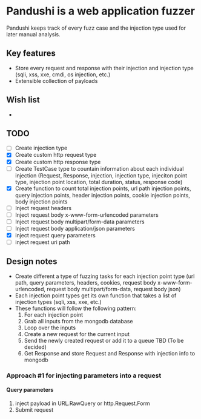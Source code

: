 # Pandushi is a web application fuzzer

Pandushi keeps track of every fuzz case and the injection type used for later manual analysis.

## Key features

* Store every request and response with their injection and injection type (sqli, xss, xxe, cmdi, os injection, etc.)
* Extensible collection of payloads

## Wish list

*

## TODO

- [ ] Create injection type
- [x] Create custom http request type
- [x] Create custom http response type
- [ ] Create TestCase type to countain information about each individual injection (Request, Response, injection, injection type, injeciton point type, injection point location, total duration, status, response code)
- [x] Create function to count total injection points, url path injection points, query injection points, header injection points, cookie injection points, body injection points
- [ ] Inject request headers
- [ ] Inject request body x-www-form-urlencoded parameters
- [ ] Inject request body multipart/form-data parameters
- [ ] Inject request body application/json parameters
- [x] inject request query parameters
- [ ] inject request uri path

## Design notes

* Create different a type of fuzzing tasks for each injection point type (url path, query parameters, headers, cookies, request body x-www-form-urlencoded, request body multipart/form-data, request body json)
* Each injection point types get its own function that takes a list of injection types (sqli, xss, xxe, etc.)
* These functions will follow the following pattern:
  1. For each injection point
  2. Grab all inputs from the mongodb database 
  3. Loop over the inputs
  4. Create a new request for the current input
  5. Send the newly created request or add it to a queue TBD (To be decided)
  6. Get Response and store Request and Response with injection info to mongodb

### Approach #1 for injecting parameters into a request

#### Query parameters
1. inject payload in URL.RawQuery or http.Request.Form
2. Submit request